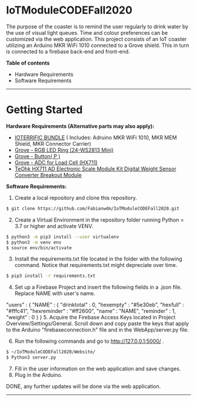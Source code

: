 # IoTModuleCODEFall2020

The purpose of the coaster is to remind the user regularly to drink water by the use of visual light queues. Time and colour preferences can be customized via the web application. 
This project consists of an IoT coaster utilizing an Arduino MKR WiFi 1010 connected to a Grove shield. This in turn is connected to a firebase back-end and front-end. 

**Table of contents**

  - Hardware Requirements
  - Software Requirements
  
***
# Getting Started

**Hardware Requirements (Alternative parts may also apply):**
  - [IOTERRIFIC BUNDLE](https://store.arduino.cc/ioterrific-bundle?fbclid=IwAR3G3JZHI-c6BE_1SgtgXigrpdd4MEiYuUHgQKTsQENQeaK0O0bggGSnpeQ) ( Includes: Adruino MKR WiFi 1010, MKR MEM Shield, MKR Connector Carrier)
  - [Grove - RGB LED Ring (24-WS2813 Mini)](https://www.seeedstudio.com/Grove-RGB-LED-Ring-24-WS2813-Mini-p-4202.html?fbclid=IwAR2OOEO14tSomyQLIjXJU87P1vXfC45io5JNkmHZaqHRMI7zc15hnYPQ4zM)
  - [Grove - Button( P )](https://www.seeedstudio.com/Grove-Button-P.html?fbclid=IwAR3-3Fa21KhUW9APLRXKSOsewg5UNex6-yvkGVzSH6lJga66L1Zj7p9oX6E)
  - [Grove - ADC for Load Cell (HX711)](https://www.seeedstudio.com/Grove-ADC-for-Load-Cell-HX711-p-4361.html?fbclid=IwAR0FQ_E9Q3cQT43ACMMcyP8FBR5F_lrGnOjVAX-Jq4CSGQoFotQ4YVL8Yho)
  - [TeOhk HX711 AD Electronic Scale Module Kit Digital Weight Sensor Converter Breakout Module](https://www.amazon.de/gp/product/B07SQQ4VW5/ref=ppx_yo_dt_b_asin_title_o05_s00?ie=UTF8&psc=1&fbclid=IwAR2aaRFHEXSlEzH3PQKFm9GJmS28iWMqFsXLDmTVpSEW7Dloo7_CC9naiwg)

**Software Requirements:**
1. Create a local repository and clone this repository.
```sh
$ git clone https://github.com/Fabianwdm/IoTModuleCODEFall2020.git
```
2. Create a Virtual Environment in the repository folder running Python = 3.7 or higher and activate VENV.
```sh
$ python3 -m pip3 install --user virtualenv
$ python3 -m venv env
$ source env/bin/activate
```

3. Install the requirements.txt file located in the folder with the following command. Notice that requirements.txt might depreciate over time.
```sh
$ pip3 install -r requirements.txt 
```
4. Set up a Firebase Project and insert the following fields in a .json file. Replace NAME with user's name.

"users" : {
    "NAME" : {
      "drinktotal" : 0,
      "hexempty" : "#5e30eb",
      "hexfull" : "#fffc41",
      "hexreminder" : "#ff2600",
      "name" : "NAME",
      "reminder" : 1,
      "weight" : 0
    }
  }
5. Acquire the Firebase Access Keys located in Project Overview/Settings/General. Scroll down and copy paste the keys that apply to the Arduino "firebaseconnection.h" file and in the WebApp/server.py file.

6. Run the following commands and go to  http://127.0.0.1:5000/ .

```sh
$ ~/IoTModuleCODEFall2020/Website/
$ Python3 server.py
```
7. Fill in the user information on the web application and save changes.
8. Plug in the Arduino.

DONE, any further updates will be done via the web application.

***